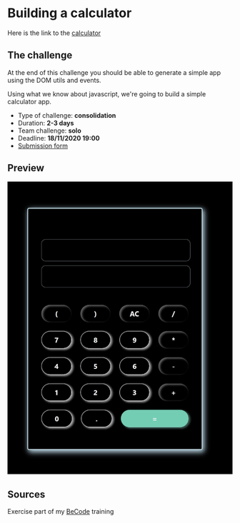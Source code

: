 # Building a calculator

Here is the link to the [calculator](https://mariefourriere.github.io/javascript-project-calculator/)


## The challenge

At the end of this challenge you should be able to generate a simple app using the DOM utils and events.

Using what we know about javascript, we're going to build a simple calculator app.

- Type of challenge: **consolidation**  
- Duration: **2-3 days**  
- Team challenge: **solo**
- Deadline: **18/11/2020 19:00**
- [Submission form](https://forms.gle/UmTTfyF59kueUYhh7)


## Preview

![Preview image of the calculator](calculator.JPG)

## Sources
Exercise part of my [BeCode](https://becode.org/) training 

